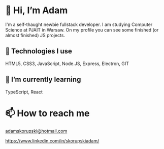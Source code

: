 # 👋 Hi, I’m Adam
I'm a self-thaught newbie fullstack developer. I am studying Computer Science at PJAIT in Warsaw.
On my profile you can see some finished (or almost finished) JS projects.
## 👀 Technologies I use
HTML5, CSS3, JavaScript, Node.JS, Express, Electron, GIT 
## 🌱 I’m currently learning
TypeScript, React
# 📫 How to reach me
adamskorupski@hotmail.com

https://www.linkedin.com/in/skorupskiadam/
<!---
skoorupa/skoorupa is a ✨ special ✨ repository because its `README.md` (this file) appears on your GitHub profile.
You can click the Preview link to take a look at your changes.
--->
